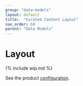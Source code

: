 ```yaml
---
group: "data-models"
layout: default
title:  "Curated Content Layout"
nav_order: 60
parent: "Data Models"
---
```


# Layout

{% include wip.md %}

See the product [configuration](../configuration/curated-content-layout.md).
